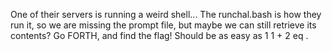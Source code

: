 One of their servers is running a weird shell... The runchal.bash is how they run it, so we are missing the prompt file, but maybe we can still retrieve its contents? Go FORTH, and find the flag! Should be as easy as 1 1 + 2 eq .
